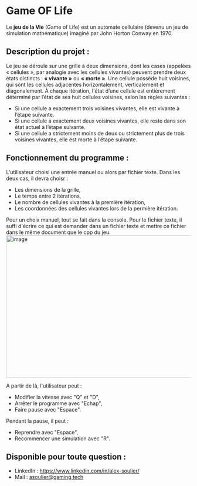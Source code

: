 # Game OF Life

Le **jeu de la Vie** (Game of Life) est un automate cellulaire (devenu un jeu de simulation mathématique) imaginé par John Horton Conway en 1970.

## Description du projet : 

Le jeu se déroule sur une grille à deux dimensions, dont les cases (appelées « cellules », par analogie avec les cellules vivantes) peuvent prendre deux états distincts : **« vivante »** ou **« morte »**.
Une cellule possède huit voisines, qui sont les cellules adjacentes horizontalement, verticalement et diagonalement.
À chaque itération, l'état d’une cellule est entièrement déterminé par l’état de ses huit cellules voisines, selon les règles suivantes :
- Si une cellule a exactement trois voisines vivantes, elle est vivante à l’étape suivante.
- Si une cellule a exactement deux voisines vivantes, elle reste dans son état actuel à l’étape suivante.
- Si une cellule a strictement moins de deux ou strictement plus de trois voisines vivantes, elle est morte à l’étape suivante.

## Fonctionnement du programme :

L'utilisateur choisi une entrée manuel ou alors par fichier texte. Dans les deux cas, il devra choisr : 
- Les dimensions de la grille,
- Le temps entre 2 itérations,
- Le nombre de cellules vivantes à la première itération,
- Les coordonnées des cellules vivantes lors de la permière itération.

Pour un choix manuel, tout se fait dans la console.
Pour le fichier texte, il suffi d'écrire ce qui est demander dans un fichier texte et mettre ce fichier dans le même document que le cpp du jeu.
<img width="892" height="388" alt="image" src="https://github.com/user-attachments/assets/c6aeaae3-8883-4ed9-b8e0-760b706a50bd" />



A partir de là, l'utilisateur peut :
- Modifier la vitesse avec "Q" et "D",
- Arrêter le programme avec "Echap",
- Faire pause avec "Espace".

Pendant la pause, il peut : 
- Reprendre avec "Espace",
- Recommencer une simulation avec "R".

## Disponible pour toute question :
- LinkedIn : https://www.linkedin.com/in/alex-soulier/
- Mail : asoulier@gaming.tech

